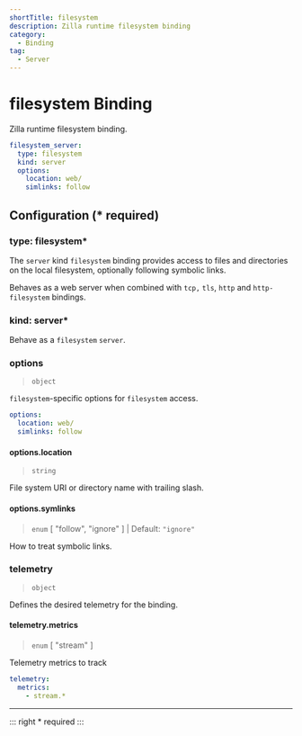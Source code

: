 ```yaml
---
shortTitle: filesystem
description: Zilla runtime filesystem binding
category:
  - Binding
tag:
  - Server
---
```


# filesystem Binding

Zilla runtime filesystem binding.

```yaml {2}
filesystem_server:
  type: filesystem
  kind: server
  options:
    location: web/
    simlinks: follow
```

## Configuration (\* required)

### type: filesystem\*

The `server` kind `filesystem` binding provides access to files and directories on the local filesystem, optionally following symbolic links.

Behaves as a web server when combined with `tcp,` `tls`, `http` and `http-filesystem` bindings.

### kind: server\*

Behave as a `filesystem` `server`.

### options

> `object`

`filesystem`-specific options for `filesystem` access.

```yaml
options:
  location: web/
  simlinks: follow
```

#### options.location

> `string`

File system URI or directory name with trailing slash.

#### options.symlinks

> `enum` [ "follow", "ignore" ] | Default: `"ignore"`

How to treat symbolic links.

### telemetry

> `object`

Defines the desired telemetry for the binding.

#### telemetry.metrics

> `enum` [ "stream" ]

Telemetry metrics to track

```yaml
telemetry:
  metrics:
    - stream.*
```

---

::: right
\* required
:::

